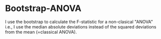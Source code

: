 # Bootstrap-ANOVA

I use the bootstrap to calculate the F-statistic for a non-clasical "ANOVA" i.e.,  I use the median 
absolute deviations instead of the squared deviations from the mean (=classical ANOVA). 
